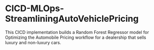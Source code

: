 # CICD-MLOps-StreamliningAutoVehiclePricing
This CICD implementation builds a Random Forest Regressor model for Optimizing the Automobile Pricing workflow for a dealership that sells luxury and non-luxury cars.
